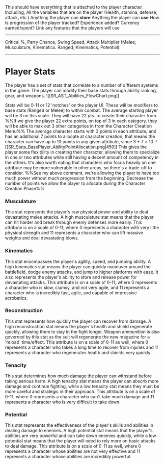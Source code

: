 This should have everything that is attached to the player character. 
Including;
All the variables that are on the player (Health, stamina, defense, attack, etc.)
Anything the player can **store**
Anything the player can **use**
How is progression of the player tracked? Experience added? Currency earned/spent?
Link any features that the players will use

---
Critical %, Parry Chance, Swing Speed, Attack Multiplier (Melee; Musculature, Kinematics. Ranged; Kinematics, Potential)

---
# Player Stats
The player has a set of stats that correlate to a number of different systems in the game. The player can modify their base stats through ability ranking, gear, and weapons. 
![[SR_AST_Abilities_FlowChart.png]]

Stats will be 0-11 or 12 'notches' on the player UI. These will be modifiers to base stats (Ranged or Melee) to within combat. The average starting player will be 3 on this scale. They will have 22 pts.  to create their character from. 
%%If we give the player 22 extra points, on top of 3 in each category, they will be able to max out 3 other categories in from the Character Creation Menu%%
The average character starts with 3 points in each attribute, and has an additional 7 points to allocate at character creation, that means the character can have up to 10 points in any given attribute, since 3 + 7 = 10.
![[SR_Stats_BasePlayer_AbilityPointAllocation.png|450]]
This gives the player some flexibility in creating their character, allowing them to specialize in one or two attributes while still having a decent amount of competency in the others. It's also worth noting that characters who focus heavily on one attribute may be more vulnerable in other areas, so there's a trade-off to consider.
%%See my above comment, we're allowing the player to have too much power without much progression from the beginning. Decrease the number of points we allow the player to allocate during the Character Creation Phase%%

### Musculature
This stat represents the player's raw physical power and ability to deal devastating melee attacks. A high musculature stat means that the player can hit harder and break through enemy defenses more easily.
This attribute is on a scale of 0-11, where 0 represents a character with very little physical strength and 11 represents a character who can lift massive weights and deal devastating blows.

### Kinematics
This stat encompasses the player's agility, speed, and jumping ability. A high kinematics stat means the player can quickly maneuver around the battlefield, dodge enemy attacks, and jump to higher platforms with ease. It also represents the player's ability to store and release power for devastating attacks.
This attribute is on a scale of 0-11, where 0 represents a character who is slow, clumsy, and not very agile, and 11 represents a character who is incredibly fast, agile, and capable of impressive acrobatics.

### Reconstruction
This stat represents how quickly the player can recover from damage. A high reconstruction stat means the player's health and shield regenerate quickly, allowing them to stay in the fight longer. Weapon ammunition is also governed by this stat as the suit will regenerate the new magazine for a 'reload' time/effect. 
This attribute is on a scale of 0-11 as well, where 0 represents a character who takes a long time to recover from injuries and 11 represents a character who regenerates health and shields very quickly.

### Tenacity
This stat determines how much damage the player can withstand before taking serious harm. A high tenacity stat means the player can absorb more damage and continue fighting, while a low tenacity stat means they must be more careful and strategic in their approach.
This attribute is on a scale of 0-11, where 0 represents a character who can't take much damage and 11 represents a character who is very difficult to take down.

### Potential
This stat represents the effectiveness of the player's skills and abilities in dealing damage to enemies. A high potential stat means that the player's abilities are very powerful and can take down enemies quickly, while a low potential stat means that the player will need to rely more on basic attacks to deal damage.
This attribute is on a scale of 0-11 as well, where 0 represents a character whose abilities are not very effective and 11 represents a character whose abilities are incredibly powerful.
